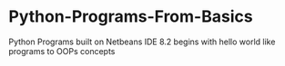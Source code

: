 # Python-Programs-From-Basics
Python Programs built on Netbeans IDE 8.2 begins with hello world like programs to OOPs concepts
